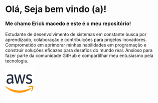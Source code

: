 

<h1>Olá, Seja bem vindo (a)!</h1>

<p style="font-size: 16px;"><strong>Me chamo Erick macedo e este é o meu repositório!</strong></p>
<p>Estudante de desenvolvimento de sistemas em constante busca por aprendizado, colaboração e contribuições para projetos inovadores. Comprometido em aprimorar minhas habilidades em programação e construir soluções eficazes para desafios do mundo real. Ansioso para fazer parte da comunidade GitHub e compartilhar meu entusiasmo pela tecnologia.</p>



<div>
    <img  height="100" width="90" src="https://raw.githubusercontent.com/devicons/devicon/55609aa5bd817ff167afce0d965585c92040787a/icons/amazonwebservices/amazonwebservices-original-wordmark.svg" alt="aws">
</div>

<!--
**erickmacedo/erickmacedo** is a ✨ _special_ ✨ repository because its `README.md` (this file) appears on your GitHub profile.

Here are some ideas to get you started:

- 🔭 I’m currently working on ...
- 🌱 I’m currently learning ...
- 👯 I’m looking to collaborate on ...
- 🤔 I’m looking for help with ...
- 💬 Ask me about ...
- 📫 How to reach me: ...
- 😄 Pronouns: ...
- ⚡ Fun fact: ...
-->

